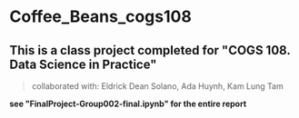 # Coffee_Beans_cogs108

## This is a class project completed for "COGS 108. Data Science in Practice"

> collaborated with: Eldrick Dean Solano, Ada Huynh, Kam Lung Tam

**see "FinalProject-Group002-final.ipynb" for the entire report**
